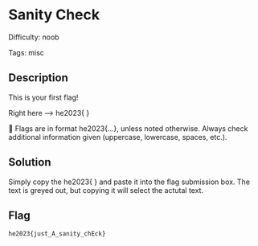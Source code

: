 Sanity Check
=============

Difficulty: noob

Tags: misc

Description
-------------
This is your first flag!

Right here --> he2023{     }

🚩 Flags are in format he2023{...}, unless noted otherwise. Always check additional information given (uppercase, lowercase, spaces, etc.).

Solution
-------------
Simply copy the he2023{     } and paste it into the flag submission box.
The text is greyed out, but copying it will select the actutal text.

Flag
-------------
`he2023{just_A_sanity_chEck}`